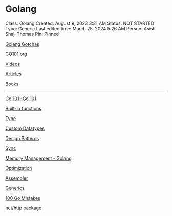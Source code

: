 # Golang

Class: Golang
Created: August 9, 2023 3:31 AM
Status: NOT STARTED
Type: Generic
Last edited time: March 25, 2024 5:26 AM
Person: Asish Shaji Thomas
Pin: Pinned

[Golang Gotchas](Golang%20f9007b0e130a4e72a3b5eb0a3ba41119/Golang%20Gotchas%20402288529a804513908ad08f8824ea67.md)

[GO101.org](Golang%20f9007b0e130a4e72a3b5eb0a3ba41119/GO101%20org%20daa40d1b2d7a4cbaa751479ba1d84065.md)

[Videos](Golang%20f9007b0e130a4e72a3b5eb0a3ba41119/Videos%202c68f7c72fdd413fb422fac1ab7a97a1.md)

[Articles](Golang%20f9007b0e130a4e72a3b5eb0a3ba41119/Articles%20b74cb80d243b44e29991e7a07925de62.md)

[Books](Golang%20f9007b0e130a4e72a3b5eb0a3ba41119/Books%200084f7467b104294a251f304114d33d2.md)

---

[Go 101 -Go 101](https://go101.org/article/101.html)

[Built-in functions](Golang%20f9007b0e130a4e72a3b5eb0a3ba41119/Built-in%20functions%20f326ee0399c5438d85a195929a368d78.md)

[Type](Golang%20f9007b0e130a4e72a3b5eb0a3ba41119/Type%2079d883f5b04649a0b0409d107e442bc5.md)

[Custom Datatypes](Golang%20f9007b0e130a4e72a3b5eb0a3ba41119/Custom%20Datatypes%20412b35d845604b79916aea2df6b66d2b.md)

[Design Patterns](Golang%20f9007b0e130a4e72a3b5eb0a3ba41119/Design%20Patterns%207bc82ae341de4898a21d713442b82d3c.md)

[Sync](Golang%20f9007b0e130a4e72a3b5eb0a3ba41119/Sync%206a90ab15249b43b7b22cd0f970246a30.md)

[Memory Management - Golang](Golang%20f9007b0e130a4e72a3b5eb0a3ba41119/Memory%20Management%20-%20Golang%20976d541392c246fa8eef921bde6ccab4.md)

[Optimization](Golang%20f9007b0e130a4e72a3b5eb0a3ba41119/Optimization%20eccafb688db44dbebcdbf2f7785f1967.md)

[Assembler](Golang%20f9007b0e130a4e72a3b5eb0a3ba41119/Assembler%20c69e75348f0a4d54827dcaaa5e0f3b92.md)

[Generics](Golang%20f9007b0e130a4e72a3b5eb0a3ba41119/Generics%20e15195012a41435baf70105c37c0f878.md)

[100 Go Mistakes](Golang%20f9007b0e130a4e72a3b5eb0a3ba41119/100%20Go%20Mistakes%20ae1db834f60c4b56b0d8689326acb120.md)

[net/http package](Golang%20f9007b0e130a4e72a3b5eb0a3ba41119/net%20http%20package%20753a78a3698c4d8fbb790b59f3750467.md)